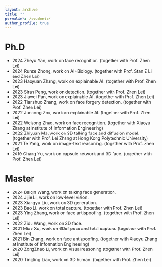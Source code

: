 ```yaml
---
layout: archive
title: ""
permalink: /students/
author_profile: true
---
```



Ph.D
======
* 2024 Zheyu Yan, work on face recognition. (together with Prof. Zhen Lei)
* 2024 Runze Zhong, work on AI+Biology. (together with Prof. Stan Z Li and Zhen Lei)
* 2023 Haoyuan Zhang, work on explainable AI. (together with Prof. Zhen Lei)
* 2023 Siran Peng, work on detection. (together with Prof. Zhen Lei)
* 2023 Jiawei Pan, work on explainable AI. (together with Prof. Zhen Lei)
* 2022 Tianshuo Zhang, work on face forgery detection. (together with Prof. Zhen Lei)
* 2022 Junhong Zou, work on explainable AI. (together with Prof. Zhen Lei)
* 2022 Weisong Zhao, work on face recognition. (together with Xiaoyu Zhang at Institute of Information Engineering)
* 2022 Zhiyuan Ma, work on 3D talking face and diffusion model. (together with Prof. Lei Zhang at Hong Kong Polytechnic University)
* 2021 Te Yang, work on image-text reasoning. (together with Prof. Zhen Lei)
* 2019 Chang Yu, work on capsule network and 3D face. (together with Prof. Zhen Lei)

Master
======
* 2024 Baiqin Wang, work on talking face generation.
* 2024 Jijie Li, work on low-level vision.
* 2023 Xiangyu Liu, work on 3D generation.
* 2023 Bao Li, work on total capture. (together with Prof. Zhen Lei)
* 2023 Ying Zhang, work on face antispoofing. (together with Prof. Zhen Lei)
* 2022 Zidu Wang, work on 3D face.
* 2021 Miao Xu, work on 6Dof pose and total capture. (together with Prof. Zhen Lei)
* 2021 Bin Zhang, work on face antispoofing. (together with Xiaoyu Zhang at Institute of Information Engineering)
* 2020 ZongZhao Li, work on visual reasoning (together with Prof. Zhen Lei)
* 2020 Tingting Liao, work on 3D human. (together with Prof. Zhen Lei)
